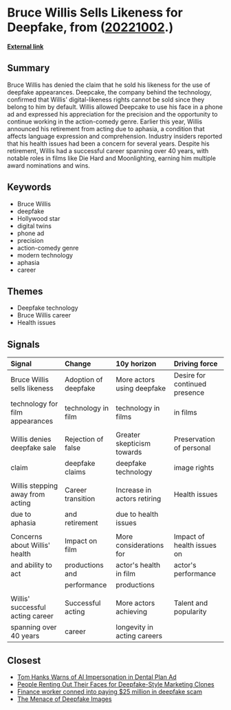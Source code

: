 # __Bruce Willis Sells Likeness for Deepfake__, from ([20221002](https://kghosh.substack.com/p/20221002).)

__[External link](https://www.cbr.com/bruce-willis-sells-deepfake-likeness/)__



## Summary

Bruce Willis has denied the claim that he sold his likeness for the use of deepfake appearances. Deepcake, the company behind the technology, confirmed that Willis' digital-likeness rights cannot be sold since they belong to him by default. Willis allowed Deepcake to use his face in a phone ad and expressed his appreciation for the precision and the opportunity to continue working in the action-comedy genre. Earlier this year, Willis announced his retirement from acting due to aphasia, a condition that affects language expression and comprehension. Industry insiders reported that his health issues had been a concern for several years. Despite his retirement, Willis had a successful career spanning over 40 years, with notable roles in films like Die Hard and Moonlighting, earning him multiple award nominations and wins.

## Keywords

* Bruce Willis
* deepfake
* Hollywood star
* digital twins
* phone ad
* precision
* action-comedy genre
* modern technology
* aphasia
* career

## Themes

* Deepfake technology
* Bruce Willis career
* Health issues

## Signals

| Signal                           | Change               | 10y horizon                 | Driving force                 |
|:---------------------------------|:---------------------|:----------------------------|:------------------------------|
| Bruce Willis sells likeness      | Adoption of deepfake | More actors using deepfake  | Desire for continued presence |
| technology for film appearances  | technology in film   | technology in films         | in films                      |
|                                  |                      |                             |                               |
| Willis denies deepfake sale      | Rejection of false   | Greater skepticism towards  | Preservation of personal      |
| claim                            | deepfake claims      | deepfake technology         | image rights                  |
|                                  |                      |                             |                               |
| Willis stepping away from acting | Career transition    | Increase in actors retiring | Health issues                 |
| due to aphasia                   | and retirement       | due to health issues        |                               |
|                                  |                      |                             |                               |
| Concerns about Willis' health    | Impact on film       | More considerations for     | Impact of health issues on    |
| and ability to act               | productions and      | actor's health in film      | actor's performance           |
|                                  | performance          | productions                 |                               |
|                                  |                      |                             |                               |
| Willis' successful acting career | Successful acting    | More actors achieving       | Talent and popularity         |
| spanning over 40 years           | career               | longevity in acting careers |                               |

## Closest

* [Tom Hanks Warns of AI Impersonation in Dental Plan Ad](a6a85ffaf515094e85437d112d6f19b7)
* [People Renting Out Their Faces for Deepfake-Style Marketing Clones](c13461345b4bd62b1133b6eba075e6a2)
* [Finance worker conned into paying $25 million in deepfake scam](d58f865ef4ddbe1ee773770b8910a10b)
* [The Menace of Deepfake Images](14889902198ab8b6f7991b108f6ebb02)